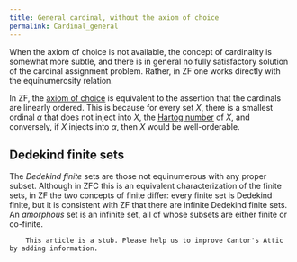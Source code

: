 ```yaml
---
title: General cardinal, without the axiom of choice
permalink: Cardinal_general
---
```












  

When the axiom of choice is not available, the concept of cardinality is
somewhat more subtle, and there is in general no fully satisfactory
solution of the cardinal assignment problem. Rather, in ZF one works
directly with the equinumerosity relation.

In ZF, the [axiom of
choice](Axiom_of_choice "Axiom of choice")
is equivalent to the assertion that the cardinals are linearly ordered.
This is because for every set $X$, there is a smallest ordinal $\alpha$
that does not inject into $X$, the [Hartog
number](Hartog_number "Hartog number")
of $X$, and conversely, if $X$ injects into $\alpha$, then $X$ would be
well-orderable.

## Dedekind finite sets

The *Dedekind finite* sets are those not equinumerous with any proper
subset. Although in ZFC this is an equivalent characterization of the
finite sets, in ZF the two concepts of finite differ: every finite set
is Dedekind finite, but it is consistent with ZF that there are infinite
Dedekind finite sets. An *amorphous* set is an infinite set, all of
whose subsets are either finite or co-finite.

  

  

        This article is a stub. Please help us to improve Cantor's Attic by adding information.


